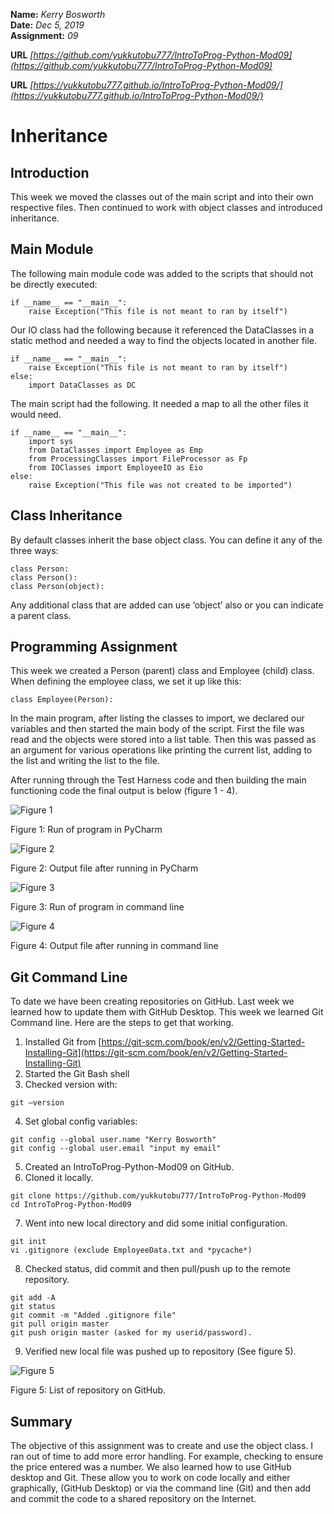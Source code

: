 
**Name:** *Kerry Bosworth*  
**Date:** *Dec 5, 2019*  
**Assignment:** *09*

**URL** *[https://github.com/yukkutobu777/IntroToProg-Python-Mod09](https://github.com/yukkutobu777/IntroToProg-Python-Mod09)*

**URL** *[https://yukkutobu777.github.io/IntroToProg-Python-Mod09/](https://yukkutobu777.github.io/IntroToProg-Python-Mod09/)*

# Inheritance

## Introduction

This week we moved the classes out of the main script and into their own respective files. Then continued to work with object classes and introduced inheritance.

## Main Module

The following main module code was added to the scripts that should not be directly executed:

```
if __name__ == "__main__":
    raise Exception("This file is not meant to ran by itself")
```

Our IO class had the following because it referenced the DataClasses in a static method and needed a way to find the objects located in another file.

```
if __name__ == "__main__":
    raise Exception("This file is not meant to ran by itself")
else:
    import DataClasses as DC
```


The main script had the following. It needed a map to all the other files it would need.

```
if __name__ == "__main__":
    import sys
    from DataClasses import Employee as Emp
    from ProcessingClasses import FileProcessor as Fp
    from IOClasses import EmployeeIO as Eio
else:
    raise Exception("This file was not created to be imported")
```

## Class Inheritance

By default classes inherit the base object class. You can define it any of the three ways:

```
class Person:
class Person():
class Person(object):
```

Any additional class that are added can use ‘object’ also or you can indicate a parent class. 

## Programming Assignment

This week we created a Person (parent) class and Employee (child) class. When defining the employee class, we set it up like this:

```
class Employee(Person):
```

In the main program, after listing the classes to import, we declared our variables and then started the main body of the script. First the file was read and the objects were stored into a list table. Then this was passed as an argument for various operations like printing the current list, adding to the list and writing the list to the file.

After running through the Test Harness code and then building the main functioning code the final output is below (figure 1 - 4).

![Figure 1](https://yukkutobu777.github.io/IntroToProg-Python-Mod09/Figure9_1.png "Figure 1")

Figure 1: Run of program in PyCharm

![Figure 2](https://yukkutobu777.github.io/IntroToProg-Python-Mod09/Figure9_2.png "Figure 2")

Figure 2: Output file after running in PyCharm

![Figure 3](https://yukkutobu777.github.io/IntroToProg-Python-Mod09/Figure9_3.png "Figure 3")

Figure 3: Run of program in command line

![Figure 4](https://yukkutobu777.github.io/IntroToProg-Python-Mod09/Figure9-4.png "Figure 4")

Figure 4: Output file after running in command line


## Git Command Line

To date we have been creating repositories on GitHub. Last week we learned how to update them with GitHub Desktop. This week we learned Git Command line. Here are the steps to get that working.
1.	Installed Git from [https://git-scm.com/book/en/v2/Getting-Started-Installing-Git](https://git-scm.com/book/en/v2/Getting-Started-Installing-Git)
2. Started the Git Bash shell
3.	Checked version with: 
```
git –version
```
4.	Set global config variables:
```
git config --global user.name "Kerry Bosworth"
git config --global user.email "input my email"
```
5.	Created an IntroToProg-Python-Mod09 on GitHub.
6.	Cloned it locally.
```
git clone https://github.com/yukkutobu777/IntroToProg-Python-Mod09
cd IntroToProg-Python-Mod09
```
7.	Went into new local directory and did some initial configuration.
```
git init
vi .gitignore (exclude EmployeeData.txt and *pycache*)
```
8.	Checked status, did commit and then pull/push up to the remote repository.
```
git add -A 
git status
git commit -m "Added .gitignore file"
git pull origin master
git push origin master (asked for my userid/password).
```
9.	Verified new local file was pushed up to repository (See figure 5).

![Figure 5](https://yukkutobu777.github.io/IntroToProg-Python-Mod09/Figure9_5.png "Figure 5")

Figure 5: List of repository on GitHub.

## Summary

The objective of this assignment was to create and use the object class. I ran out of time to add more error handling. For example, checking to ensure the price entered was a number. We also learned how to use GitHub desktop and Git. These allow you to work on code locally and either graphically, (GitHub Desktop) or via the command line (Git) and then add and commit the code to a shared repository on the Internet.

